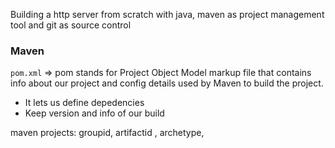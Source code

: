 Building a http server from scratch with java, maven as project management tool and git as source control

### Maven

`pom.xml` => pom stands for Project Object Model markup file that contains info about our project and config details used by Maven to build the project.
* It lets us define depedencies
* Keep version and info of our build

maven projects: groupid, artifactid , archetype,


